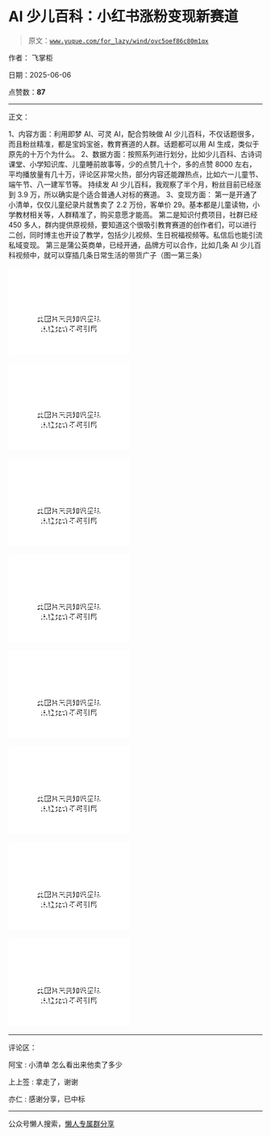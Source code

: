 # AI 少儿百科：小红书涨粉变现新赛道

> 原文：[`www.yuque.com/for_lazy/wind/ovc5oef86c80m1qx`](https://www.yuque.com/for_lazy/wind/ovc5oef86c80m1qx)

作者： 飞掌柜

日期：2025-06-06

点赞数：**87**

* * *

正文：

1、内容方面：利用即梦 AI、可灵 AI，配合剪映做 AI 少儿百科，不仅话题很多，而且粉丝精准，都是宝妈宝爸，教育赛道的人群。话题都可以用 AI 生成，类似于原先的十万个为什么。
2、数据方面：按照系列进行划分，比如少儿百科、古诗词课堂、小学知识库、儿童睡前故事等，少的点赞几十个，多的点赞 8000 左右，平均播放量有几十万，评论区非常火热，部分内容还能蹭热点，比如六一儿童节、端午节、八一建军节等。
持续发 AI 少儿百科，我观察了半个月，粉丝目前已经涨到 3.9 万，所以确实是个适合普通人对标的赛道。 3、变现方面：
第一是开通了小清单，仅仅儿童纪录片就售卖了 2.2 万份，客单价 29。基本都是儿童读物，小学教材相关等，人群精准了，购买意愿才能高。
第二是知识付费项目，社群已经 450 多人，群内提供原视频，要知道这个很吸引教育赛道的创作者们，可以进行二创，同时博主也开设了教学，包括少儿视频、生日祝福视频等。私信后也能引流私域变现。
第三是蒲公英商单，已经开通，品牌方可以合作，比如几条 AI 少儿百科视频中，就可以穿插几条日常生活的带货广子（图一第三条）

![](img/c08cb8a1878c257674f9a79ffdaa8b6a.png "None")

![](img/1f2d3d29f79b98f14073302e17e52d6d.png "None")

![](img/0270b7dd525a47b67d6bc5df585bcd1e.png "None")

![](img/fbf3ce82ffa8588124b16b0274d642db.png "None")

![](img/76d3c94fcd27b0a208dc4999b59dfff0.png "None")

![](img/82edee5122e24ae531bfb057459336e0.png "None")

![](img/16db6e89b36751e9c9c347d231749663.png "None")

![](img/058ba517c6ae17be226e95f7e56ddb01.png "None")

* * *

评论区：

阿宝 : 小清单 怎么看出来他卖了多少

上上签 : 拿走了，谢谢

亦仁 : 感谢分享，已中标

* * *

公众号懒人搜索，[懒人专属群分享](https://lazybook.fun/#/blog/group)